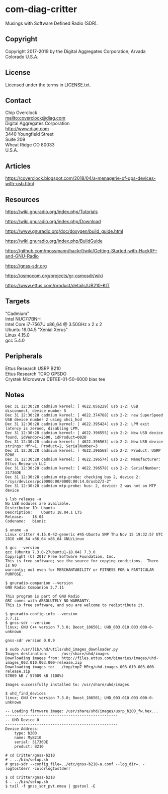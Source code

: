 # com-diag-critter

Musings with Software Defined Radio (SDR).

## Copyright

Copyright 2017-2019 by the Digital Aggregates Corporation, Arvada Colorado U.S.A.

## License

Licensed under the terms in LICENSE.txt.

## Contact

Chip Overclock  
<mailto:coverclock@diag.com>  
Digital Aggregates Corporation  
<http://www.diag.com>  
3440 Youngfield Street  
Suite 209  
Wheat Ridge CO 80033  
U.S.A.  

## Articles

<https://coverclock.blogspot.com/2018/04/a-menagerie-of-gps-devices-with-usb.html>

## Resources

<https://wiki.gnuradio.org/index.php/Tutorials>

<https://wiki.gnuradio.org/index.php/Download>

<https://www.gnuradio.org/doc/doxygen/build_guide.html>

<https://wiki.gnuradio.org/index.php/BuildGuide>

<https://github.com/mossmann/hackrf/wiki/Getting-Started-with-HackRF-and-GNU-Radio>

<https://gnss-sdr.org>

<https://osmocom.org/projects/gr-osmosdr/wiki>

<https://www.ettus.com/product/details/UB210-KIT>

## Targets

"Cadmium"    
Intel NUC7i7BNH    
Intel Core i7-7567U x86_64 @ 3.50GHz x 2 x 2    
Ubuntu 16.04.5 "Xenial Xerus"    
Linux 4.15.0    
gcc 5.4.0    

## Peripherals

Ettus Research USRP B210    
Ettus Research TCXO GPSDO    
Crystek Microwave CBTEE-01-50-6000 bias tee    

## Notes

    Dec 31 12:30:28 cadmium kernel: [ 4622.056229] usb 1-2: USB disconnect, device number 5
    Dec 31 12:30:28 cadmium kernel: [ 4622.374788] usb 2-2: new SuperSpeed USB device number 2 using xhci_hcd
    Dec 31 12:30:28 cadmium kernel: [ 4622.395424] usb 2-2: LPM exit latency is zeroed, disabling LPM.
    Dec 31 12:30:28 cadmium kernel: [ 4622.396555] usb 2-2: New USB device found, idVendor=2500, idProduct=0020
    Dec 31 12:30:28 cadmium kernel: [ 4622.396563] usb 2-2: New USB device strings: Mfr=1, Product=2, SerialNumber=3
    Dec 31 12:30:28 cadmium kernel: [ 4622.396568] usb 2-2: Product: USRP B200
    Dec 31 12:30:28 cadmium kernel: [ 4622.396574] usb 2-2: Manufacturer: Ettus Research LLC
    Dec 31 12:30:28 cadmium kernel: [ 4622.396578] usb 2-2: SerialNumber: 31736DE
    Dec 31 12:30:28 cadmium mtp-probe: checking bus 2, device 2: "/sys/devices/pci0000:00/0000:00:14.0/usb2/2-2"
    Dec 31 12:30:28 cadmium mtp-probe: bus: 2, device: 2 was not an MTP device

    $ lsb_release -a
    No LSB modules are available.
    Distributor ID:	Ubuntu
    Description:	Ubuntu 18.04.1 LTS
    Release:	18.04
    Codename:	bionic

    $ uname -a
    Linux critter 4.15.0-42-generic #45-Ubuntu SMP Thu Nov 15 19:32:57 UTC 2018 x86_64 x86_64 x86_64 GNU/Linux

    $ gcc --version
    gcc (Ubuntu 7.3.0-27ubuntu1~18.04) 7.3.0
    Copyright (C) 2017 Free Software Foundation, Inc.
    This is free software; see the source for copying conditions.  There is NO
    warranty; not even for MERCHANTABILITY or FITNESS FOR A PARTICULAR PURPOSE.

    $ gnuradio-companion --version
    GNU Radio Companion 3.7.11
    
    This program is part of GNU Radio
    GRC comes with ABSOLUTELY NO WARRANTY.
    This is free software, and you are welcome to redistribute it.

    $ gnuradio-config-info --version
    3.7.11
    $ gnss-sdr --version
    linux; GNU C++ version 7.3.0; Boost_106501; UHD_003.010.003.000-0-unknown
    
    gnss-sdr version 0.0.9

    $ sudo /usr/lib/uhd/utils/uhd_images_downloader.py
    Images destination:      /usr/share/uhd/images
    Downloading images from: http://files.ettus.com/binaries/images/uhd-images_003.010.003.000-release.zip
    Downloading images to:   /tmp/tmp7_MPcg/uhd-images_003.010.003.000-release.zip
    57009 kB / 57009 kB (100%)
    
    Images successfully installed to: /usr/share/uhd/images

    $ uhd_find_devices
    linux; GNU C++ version 7.3.0; Boost_106501; UHD_003.010.003.000-0-unknown
    
    -- Loading firmware image: /usr/share/uhd/images/usrp_b200_fw.hex...
    --------------------------------------------------
    -- UHD Device 0
    --------------------------------------------------
    Device Address:
        type: b200
        name: MyB210
        serial: 31736DE
        product: B210

    # cd Critter/gnss-b210
    # . ../bin/setup.sh
    # gnss-sdr --config_file=../etc/gnss-b210-a.conf --log_dir=. -logtostderr -colorlogtostderr

    $ cd Critter/gnss-b210
    $ . ../bin/setup.sh
    $ tail -f gnss_sdr_pvt.nmea | gpstool -E

